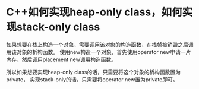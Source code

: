 # C++如何实现heap-only class，如何实现stack-only class

如果想要在栈上构造一个对象，需要调用该对象的构造函数，在栈帧被销毁之后调用该对象的析构函数。
使用new构造一个对象，首先使用operator new申请一片内存，然后调用placement new调用构造函数。

所以如果想要实现heap-only class的话，只需要将这个对象的析构函数置为private，
实现stack-only的话，只需要将operator new置为private即可。
